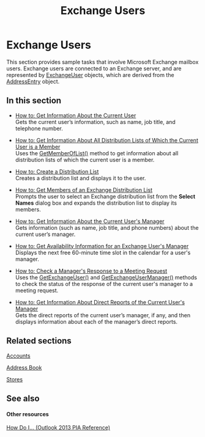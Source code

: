﻿---
title: Exchange Users
TOCTitle: Exchange Users
ms:assetid: 01802032-fd60-400b-ad83-1f4eefe596bd
ms:mtpsurl: https://msdn.microsoft.com/en-us/library/Ff184585(v=office.15)
ms:contentKeyID: 55119835
ms.date: 07/24/2014
mtps_version: v=office.15
---

# Exchange Users

This section provides sample tasks that involve Microsoft Exchange mailbox users. Exchange users are connected to an Exchange server, and are represented by [ExchangeUser](https://msdn.microsoft.com/en-us/library/bb609574\(v=office.15\)) objects, which are derived from the [AddressEntry](https://msdn.microsoft.com/en-us/library/bb609728\(v=office.15\)) object.

## In this section

  - [How to: Get Information About the Current User](how-to-get-information-about-the-current-user.md)  
    Gets the current user’s information, such as name, job title, and telephone number.

  - [How to: Get Information About All Distribution Lists of Which the Current User is a Member](how-to-get-information-about-all-distribution-lists-of-which-the-current-user-is-a-member.md)  
    Uses the [GetMemberOfList()](https://msdn.microsoft.com/en-us/library/bb623397\(v=office.15\)) method to get information about all distribution lists of which the current user is a member.

  - [How to: Create a Distribution List](how-to-create-a-distribution-list.md)  
    Creates a distribution list and displays it to the user.

  - [How to: Get Members of an Exchange Distribution List](how-to-get-members-of-an-exchange-distribution-list.md)  
    Prompts the user to select an Exchange distribution list from the **Select Names** dialog box and expands the distribution list to display its members.

  - [How to: Get Information About the Current User's Manager](how-to-get-information-about-the-current-user-s-manager.md)  
    Gets information (such as name, job title, and phone numbers) about the current user’s manager.

  - [How to: Get Availability Information for an Exchange User's Manager](how-to-get-availability-information-for-an-exchange-user-s-manager.md)  
    Displays the next free 60-minute time slot in the calendar for a user's manager.

  - [How to: Check a Manager's Response to a Meeting Request](how-to-check-a-manager-s-response-to-a-meeting-request.md)  
    Uses the [GetExchangeUser()](https://msdn.microsoft.com/en-us/library/bb611808\(v=office.15\)) and [GetExchangeUserManager()](https://msdn.microsoft.com/en-us/library/bb646656\(v=office.15\)) methods to check the status of the response of the current user's manager to a meeting request.

  - [How to: Get Information About Direct Reports of the Current User's Manager](how-to-get-information-about-direct-reports-of-the-current-user-s-manager.md)  
    Gets the direct reports of the current user’s manager, if any, and then displays information about each of the manager’s direct reports.

## Related sections

[Accounts](accounts.md)

[Address Book](address-book.md)

[Stores](stores.md)

## See also

#### Other resources

[How Do I... (Outlook 2013 PIA Reference)](how-do-i-outlook-2013-pia-reference.md)

